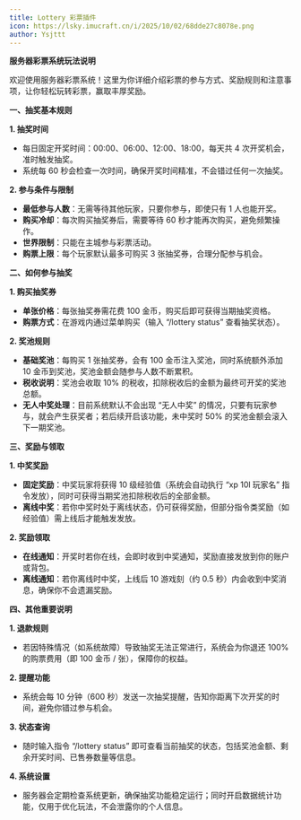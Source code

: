 ```yaml
---
title: Lottery 彩票插件
icon: https://lsky.imucraft.cn/i/2025/10/02/68dde27c8078e.png
author: Ysjttt
---
```


**服务器彩票系统玩法说明**

欢迎使用服务器彩票系统！这里为你详细介绍彩票的参与方式、奖励规则和注意事项，让你轻松玩转彩票，赢取丰厚奖励。

**一、抽奖基本规则**

**1. 抽奖时间**

* 每日固定开奖时间：00:00、06:00、12:00、18:00，每天共 4 次开奖机会，准时触发抽奖。
* 系统每 60 秒会检查一次时间，确保开奖时间精准，不会错过任何一次抽奖。

**2. 参与条件与限制**

* **最低参与人数**：无需等待其他玩家，只要你参与，即使只有 1 人也能开奖。
* **购买冷却**：每次购买抽奖券后，需要等待 60 秒才能再次购买，避免频繁操作。
* **世界限制**：只能在主城参与彩票活动。
* **购票上限**：每个玩家默认最多可购买 3 张抽奖券，合理分配参与机会。

**二、如何参与抽奖**

**1. 购买抽奖券**

* **单张价格**：每张抽奖券需花费 100 金币，购买后即可获得当期抽奖资格。
* **购票方式**：在游戏内通过菜单购买（输入 “/lottery status” 查看抽奖状态）。

**2. 奖池规则**

* **基础奖池**：每购买 1 张抽奖券，会有 100 金币注入奖池，同时系统额外添加 10 金币到奖池，奖池金额会随参与人数不断累积。
* **税收说明**：奖池会收取 10% 的税收，扣除税收后的金额为最终可开奖的奖池总额。
* **无人中奖处理**：目前系统默认不会出现 “无人中奖” 的情况，只要有玩家参与，就会产生获奖者；若后续开启该功能，未中奖时 50% 的奖池金额会滚入下一期奖池。

**三、奖励与领取**

**1. 中奖奖励**

* **固定奖励**：中奖玩家将获得 10 级经验值（系统会自动执行 “xp 10l 玩家名” 指令发放），同时可获得当期奖池扣除税收后的全部金额。
* **离线中奖**：若你中奖时处于离线状态，仍可获得奖励，但部分指令类奖励（如经验值）需上线后才能触发发放。

**2. 奖励领取**

* **在线通知**：开奖时若你在线，会即时收到中奖通知，奖励直接发放到你的账户或背包。
* **离线通知**：若你离线时中奖，上线后 10 游戏刻（约 0.5 秒）内会收到中奖消息，确保你不会遗漏奖励。

**四、其他重要说明**

**1. 退款规则**

* 若因特殊情况（如系统故障）导致抽奖无法正常进行，系统会为你退还 100% 的购票费用（即 100 金币 / 张），保障你的权益。

**2. 提醒功能**

* 系统会每 10 分钟（600 秒）发送一次抽奖提醒，告知你距离下次开奖的时间，避免你错过参与机会。

**3. 状态查询**

* 随时输入指令 “/lottery status” 即可查看当前抽奖的状态，包括奖池金额、剩余开奖时间、已售券数量等信息。

**4. 系统设置**

* 服务器会定期检查系统更新，确保抽奖功能稳定运行；同时开启数据统计功能，仅用于优化玩法，不会泄露你的个人信息。